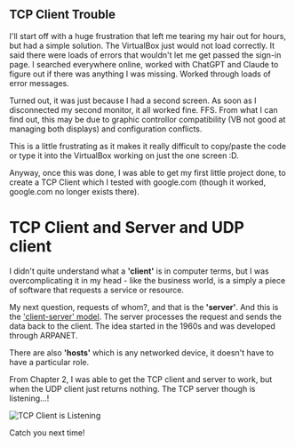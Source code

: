## TCP Client Trouble

I'll start off with a huge frustration that left me tearing my hair out for hours, but had a simple solution. The VirtualBox just would not load correctly. It said there were loads of errors that wouldn't let me get passed the sign-in page. I searched everywhere online, worked with ChatGPT and Claude to figure out if there was anything I was missing. Worked through loads of error messages.

Turned out, it was just because I had a second screen. As soon as I disconnected my second monitor, it all worked fine. FFS. From what I can find out, this may be due to graphic controllor compatibility (VB not good at managing both displays) and configuration conflicts. 

This is a little frustrating as it makes it really difficult to copy/paste the code or type it into the VirtualBox working on just the one screen :D. 

Anyway, once this was done, I was able to get my first little project done, to create a TCP Client which I tested with google.com (though it worked, google.com no longer exists there).

# TCP Client and Server and UDP client
I didn't quite understand what a **'client'** is in computer terms, but I was overcomplicating it in my head - like the business world, is a simply a piece of software that requests a service or resource. 

My next question, requests of whom?, and that is the **'server'**. And this is the ['client-server' model](https://www.geeksforgeeks.org/client-server-model/). The server processes the request and sends the data back to the client. The idea started in the 1960s and was developed through ARPANET.

There are also **'hosts'** which is any networked device, it doesn't have to have a particular role.

From Chapter 2, I was able to get the TCP client and server to work, but when the UDP client just returns nothing. The TCP server though is listening...!

![TCP Client is Listening](/_images/tcp_server.png)

Catch you next time!